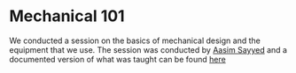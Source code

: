 # Mechanical 101

We conducted a session on the basics of mechanical design and the equipment that we use. The session was conducted by [Aasim Sayyed](https://www.linkedin.com/in/aasim-sayyed-a966b423a/?originalSubdomain=in) and a documented version of what was taught can be found [here](https://drive.google.com/file/d/1uReOUU6QpSZOEe8m0T7-tYit_aFulVhl/view?usp=sharing)
